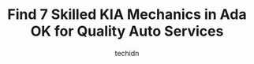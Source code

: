 ---
layout: ampstory
image: https://images.unsplash.com/photo-1612593968469-d44a2e6ab5d2?ixlib=rb-4.0.3&ixid=MnwxMjA3fDB8MHxwaG90by1wYWdlfHx8fGVufDB8fHx8&auto=format&fit=crop&w=640&h=853&q=80
author: techidn
featured: false
description: When it comes to finding reliable automotive experts in Ada OK, USA, look no further than the 7 best KIA Mechanic in the area. With their exceptional skills and dedication to providing top-n
title: Find 7 Skilled KIA Mechanics in Ada OK for Quality Auto Services
cover:
   title: Find 7 Skilled KIA Mechanics in Ada OK for Quality Auto Services
   subtitle: Rickpate
   background: https://images.unsplash.com/photo-1612593968469-d44a2e6ab5d2?ixlib=rb-4.0.3&ixid=MnwxMjA3fDB8MHxwaG90by1wYWdlfHx8fGVufDB8fHx8&auto=format&fit=crop&w=640&h=853&q=80

pages: 
 - layout: thirds
   top: <h1>#1 Ada Nissan</h1>
   bottom: "<p>Nissans service department - and Blake in particular - is very accommodating, helpful, and knowledgeable!  We were leaving town when my vehicle began making a humming </p>"
   background: https://www.knot35.com/toplist/wp-content/uploads/2023/06/best-kia-mechanic-1-in-ada-ok-1685831189.jpeg
   backgroundblur: true
 - layout: thirds
   top: <h1>#2 Car-Mart Ada</h1>
   bottom: "<p>1212 N Broadway Ave, Ada, OK 74820, United States</p>"
   background: https://www.knot35.com/toplist/wp-content/uploads/2023/06/best-kia-mechanic-2-in-ada-ok-1685831189.jpeg
   cta:
      link: https://www.knot35.com/toplist/find-7-skilled-kia-mechanics-in-ada-ok-for-quality-auto-services/
      text: Find 7 Skilled KIA Mechanics in Ada OK for Quality Auto Services
 - layout: thirds
   top: <h1>#3 Manuel Collision Center</h1>
   bottom: "<p>501 Latta Rd, Ada, OK 74820, United States</p>"
   background: https://www.knot35.com/toplist/wp-content/uploads/2023/06/best-kia-mechanic-3-in-ada-ok-1685831189.jpeg
   cta:
      link: https://www.knot35.com/toplist/find-7-skilled-kia-mechanics-in-ada-ok-for-quality-auto-services/
      text: Find 7 Skilled KIA Mechanics in Ada OK for Quality Auto Services
 - layout: thirds
   top: <h1>#4 Weldons Auto Center Inc</h1>
   bottom: "<p>230 S Johnston Ave, Ada, OK 74820, United States</p>"
   background: https://images.unsplash.com/photo-1595364397663-fca4f075d796?ixlib=rb-4.0.3&ixid=MnwxMjA3fDB8MHxwaG90by1wYWdlfHx8fGVufDB8fHx8&auto=format&fit=crop&w=640&h=853&q=80
   cta:
      link: https://www.knot35.com/toplist/find-7-skilled-kia-mechanics-in-ada-ok-for-quality-auto-services/
      text: Find 7 Skilled KIA Mechanics in Ada OK for Quality Auto Services
 - layout: thirds
   top: <h1>#5 Ada Tire Center Inc</h1>
   bottom: "<p>402 E Main St, Ada, OK 74820, United States</p>"
   background: https://images.unsplash.com/photo-1618005182384-a83a8bd57fbe?ixlib=rb-4.0.3&ixid=MnwxMjA3fDB8MHxwaG90by1wYWdlfHx8fGVufDB8fHx8&auto=format&fit=crop&w=640&h=853&q=80
   cta:
      link: https://www.knot35.com/toplist/find-7-skilled-kia-mechanics-in-ada-ok-for-quality-auto-services/
      text: Find 7 Skilled KIA Mechanics in Ada OK for Quality Auto Services
 - layout: thirds
   top: <h1>#6 Mucks Automotive</h1>
   bottom: "<p>518 E Main St, Ada, OK 74820, United States</p>"
   background: https://images.unsplash.com/photo-1615749413727-825b59a857b5?ixlib=rb-4.0.3&ixid=MnwxMjA3fDB8MHxwaG90by1wYWdlfHx8fGVufDB8fHx8&auto=format&fit=crop&w=640&h=853&q=80
   cta:
      link: https://www.knot35.com/toplist/find-7-skilled-kia-mechanics-in-ada-ok-for-quality-auto-services/
      text: Find 7 Skilled KIA Mechanics in Ada OK for Quality Auto Services
 - layout: thirds
   top: <h1>#7 Poseys Auto Center</h1>
   bottom: "<p>800 Lonnie Abbott Blvd, Ada, OK 74820, United States</p>"
   background: https://images.unsplash.com/photo-1614648718611-0635f29016cb?ixlib=rb-4.0.3&ixid=MnwxMjA3fDB8MHxwaG90by1wYWdlfHx8fGVufDB8fHx8&auto=format&fit=crop&w=640&h=853&q=80
   cta:
      link: https://www.knot35.com/toplist/find-7-skilled-kia-mechanics-in-ada-ok-for-quality-auto-services/
      text: Find 7 Skilled KIA Mechanics in Ada OK for Quality Auto Services
 - layout: thirds
   middle: Continue reading...
   background: https://plus.unsplash.com/premium_photo-1664640458616-3c74f8cb4589?ixlib=rb-4.0.3&ixid=MnwxMjA3fDB8MHxwaG90by1wYWdlfHx8fGVufDB8fHx8&auto=format&fit=crop&w=640&h=853&q=80
   cta:
      link: https://www.knot35.com/toplist/find-7-skilled-kia-mechanics-in-ada-ok-for-quality-auto-services/
      text: Find 7 Skilled KIA Mechanics in Ada OK for Quality Auto Services
      
---